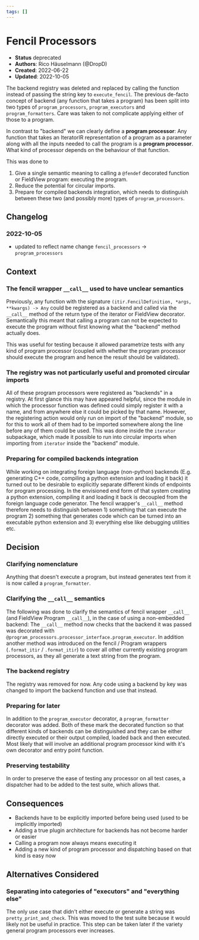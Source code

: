 ```yaml
---
tags: []
---
```


# Fencil Processors

- **Status** deprecated
- **Authors**: Rico Häuselmann (@DropD)
- **Created**: 2022-06-22
- **Updated**: 2022-10-05

The backend registry was deleted and replaced by calling the function instead of passing the string key to `execute_fencil`. The previous de-facto concept of backend (any function that takes a program) has been split into two types of `program_processors`, `program_executors` and `program_formatters`. Care was taken to not complicate applying either of those to a program.

In contrast to "backend" we can clearly define a **program processor**: Any function that takes an IteratorIR representation of a program as a parameter along with all the inputs needed to call the program is a **program processor**. What kind of processor depends on the behaviour of that function.

This was done to

1. Give a single semantic meaning to calling a `@fendef` decorated function or FieldView program: executing the program.
2. Reduce the potential for circular imports.
3. Prepare for compiled backends integration, which needs to distinguish between these two (and possibly more) types of `program_processors`.

## Changelog

### 2022-10-05

- updated to reflect name change `fencil_processors` -> `program_processors`

## Context

### The fencil wrapper `__call__` used to have unclear semantics

Previously, any function with the signature `(itir.FencilDefinition, *args, **kwargs) -> Any` could be registered as a backend and called via the `__call__` method of the return type of the iterator or FieldView decorator. Semantically this meant that calling a program can not be expected to execute the program without first knowing what the "backend" method actually does.

This was useful for testing because it allowed parametrize tests with any kind of program processor (coupled with whether the program processor should execute the program and hence the result should be validated).

### The registry was not particularly useful and promoted circular imports

All of these program processors were registered as "backends" in a registry. At first glance this may have appeared helpful, since the module in which the processor function was defined could simply register it with a name, and from anywhere else it could be picked by that name. However, the registering action would only run on import of the "backend" module, so for this to work all of them had to be imported somewhere along the line before any of them could be used. This was done inside the `iterator` subpackage, which made it possible to run into circular imports when importing from `iterator` inside the "backend" module.

### Preparing for compiled backends integration

While working on integrating foreign language (non-python) backends (E.g. generating C++ code, compiling a python extension and loading it back) it turned out to be desirable to explicitly separate different kinds of endpoints for program processing. In the envisioned end form of that system creating a python extension, compiling it and loading it back is decoupled from the foreign language code generator. The fencil wrapper's `__call__` method therefore needs to distinguish between 1) something that can execute the program 2) something that generates code which can be turned into an executable python extension and 3) everything else like debugging utilities etc.

## Decision

### Clarifying nomenclature

Anything that doesn't execute a program, but instead generates text from it is now called a `program_formatter`.

### Clarifying the `__call__` semantics

The following was done to clarify the semantics of fencil wrapper `__call__` (and FieldView Program `__call__`), in the case of using a non-embedded backend: The `__call__` method now checks that the backend it was passed was decorated with `@program_processors.processor_interface.program_executor`. In addition another method was introduced on the fencil / Program wrappers (`.format_itir` / `.format_itir`) to cover all other currently existing program processors, as they all generate a text string from the program.

### The backend registry

The registry was removed for now. Any code using a backend by key was changed to import the backend function and use that instead.

### Preparing for later

In addition to the `program_executor` decorator, a `program_formatter` decorator was added. Both of these mark the decorated function so that different kinds of backends can be distinguished and they can be either directly executed or their output compiled, loaded back and then executed. Most likely that will involve an additional program processor kind with it's own decorator and entry point function.

### Preserving testability

In order to preserve the ease of testing any processor on all test cases, a dispatcher had to be added to the test suite, which allows that.

## Consequences

- Backends have to be explicitly imported before being used (used to be implicitly imported)
- Adding a true plugin architecture for backends has not become harder or easier
- Calling a program now always means executing it
- Adding a new kind of program processor and dispatching based on that kind is easy now

## Alternatives Considered

### Separating into categories of "executors" and "everything else"

The only use case that didn't either execute or generate a string was `pretty_print_and_check`. This was moved to the test suite because it would likely not be useful in practice. This step can be taken later if the variety general program processors ever increases.
